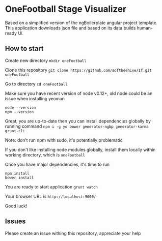 # OneFootball Stage Visualizer

Based on a simplified version of the ngBoilerplate angular project template.
This application downloads json file and based on its data builds human-ready
UI.

## How to start

Create new directory
`mkdir oneFootball`

Clone this repository
`git clone https://github.com/softbeehive/1f.git oneFootball`

Go to directory
`cd oneFootball`

Make sure you have recent version of node v0.12+, old node could be an issue
when installing yeoman
```
node --version
npm --version
```

Great, you are up-to-date then you can install dependencies globally by running 
command
`npm i -g yo bower generator-ngbp generator-karma grunt-cli`

Note: don't run npm with sudo, it's potentially problematic

If you don't like installing node modules globally, install them locally within 
working directory, which is `oneFootball`

Once you have major dependencies, it's time to run
```
npm install
bower install
```

You are ready to start application
`grunt watch`

Your browser URL is
`http://localhost:9000/`

Good luck!

## Issues

Please create an issue withing this repository, appreciate your help

